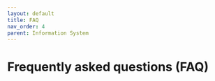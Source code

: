 ```yaml
---
layout: default
title: FAQ
nav_order: 4
parent: Information System
---
```


# Frequently asked questions (FAQ)